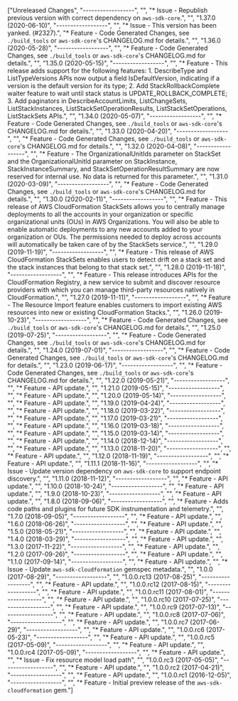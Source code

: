 ["Unreleased Changes", "------------------", "", "* Issue - Republish previous version with correct dependency on `aws-sdk-core`.", "", "1.37.0 (2020-06-10)", "------------------", "", "* Issue - This version has been yanked. (#2327).", "* Feature - Code Generated Changes, see `./build_tools` or `aws-sdk-core`'s CHANGELOG.md for details.", "", "1.36.0 (2020-05-28)", "------------------", "", "* Feature - Code Generated Changes, see `./build_tools` or `aws-sdk-core`'s CHANGELOG.md for details.", "", "1.35.0 (2020-05-15)", "------------------", "", "* Feature - This release adds support for the following features: 1. DescribeType and ListTypeVersions APIs now output a field IsDefaultVersion, indicating if a version is the default version for its type; 2. Add StackRollbackComplete waiter feature to wait until stack status is UPDATE_ROLLBACK_COMPLETE; 3. Add paginators in DescribeAccountLimits, ListChangeSets, ListStackInstances, ListStackSetOperationResults, ListStackSetOperations, ListStackSets APIs.", "", "1.34.0 (2020-05-07)", "------------------", "", "* Feature - Code Generated Changes, see `./build_tools` or `aws-sdk-core`'s CHANGELOG.md for details.", "", "1.33.0 (2020-04-20)", "------------------", "", "* Feature - Code Generated Changes, see `./build_tools` or `aws-sdk-core`'s CHANGELOG.md for details.", "", "1.32.0 (2020-04-08)", "------------------", "", "* Feature - The OrganizationalUnitIds parameter on StackSet and the OrganizationalUnitId parameter on StackInstance, StackInstanceSummary, and StackSetOperationResultSummary are now reserved for internal use. No data is returned for this parameter.", "", "1.31.0 (2020-03-09)", "------------------", "", "* Feature - Code Generated Changes, see `./build_tools` or `aws-sdk-core`'s CHANGELOG.md for details.", "", "1.30.0 (2020-02-11)", "------------------", "", "* Feature - This release of AWS CloudFormation StackSets allows you to centrally manage deployments to all the accounts in your organization or specific organizational units (OUs) in AWS Organizations. You will also be able to enable automatic deployments to any new accounts added to your organization or OUs. The permissions needed to deploy across accounts will automatically be taken care of by the StackSets service.", "", "1.29.0 (2019-11-19)", "------------------", "", "* Feature - This release of AWS CloudFormation StackSets enables users to detect drift on a stack set and the stack instances that belong to that stack set.", "", "1.28.0 (2019-11-18)", "------------------", "", "* Feature - This release introduces APIs for the CloudFormation Registry, a new service to submit and discover resource providers with which you can manage third-party resources natively in CloudFormation.", "", "1.27.0 (2019-11-11)", "------------------", "", "* Feature - The Resource Import feature enables customers to import existing AWS resources into new or existing CloudFormation Stacks.", "", "1.26.0 (2019-10-23)", "------------------", "", "* Feature - Code Generated Changes, see `./build_tools` or `aws-sdk-core`'s CHANGELOG.md for details.", "", "1.25.0 (2019-07-25)", "------------------", "", "* Feature - Code Generated Changes, see `./build_tools` or `aws-sdk-core`'s CHANGELOG.md for details.", "", "1.24.0 (2019-07-01)", "------------------", "", "* Feature - Code Generated Changes, see `./build_tools` or `aws-sdk-core`'s CHANGELOG.md for details.", "", "1.23.0 (2019-06-17)", "------------------", "", "* Feature - Code Generated Changes, see `./build_tools` or `aws-sdk-core`'s CHANGELOG.md for details.", "", "1.22.0 (2019-05-21)", "------------------", "", "* Feature - API update.", "", "1.21.0 (2019-05-15)", "------------------", "", "* Feature - API update.", "", "1.20.0 (2019-05-14)", "------------------", "", "* Feature - API update.", "", "1.19.0 (2019-04-24)", "------------------", "", "* Feature - API update.", "", "1.18.0 (2019-03-22)", "------------------", "", "* Feature - API update.", "", "1.17.0 (2019-03-21)", "------------------", "", "* Feature - API update.", "", "1.16.0 (2019-03-18)", "------------------", "", "* Feature - API update.", "", "1.15.0 (2019-03-14)", "------------------", "", "* Feature - API update.", "", "1.14.0 (2018-12-14)", "------------------", "", "* Feature - API update.", "", "1.13.0 (2018-11-20)", "------------------", "", "* Feature - API update.", "", "1.12.0 (2018-11-19)", "------------------", "", "* Feature - API update.", "", "1.11.1 (2018-11-16)", "------------------", "", "* Issue - Update version dependency on `aws-sdk-core` to support endpoint discovery.", "", "1.11.0 (2018-11-12)", "------------------", "", "* Feature - API update.", "", "1.10.0 (2018-10-24)", "------------------", "", "* Feature - API update.", "", "1.9.0 (2018-10-23)", "------------------", "", "* Feature - API update.", "", "1.8.0 (2018-09-06)", "------------------", "", "* Feature - Adds code paths and plugins for future SDK instrumentation and telemetry.", "", "1.7.0 (2018-09-05)", "------------------", "", "* Feature - API update.", "", "1.6.0 (2018-06-26)", "------------------", "", "* Feature - API update.", "", "1.5.0 (2018-05-21)", "------------------", "", "* Feature - API update.", "", "1.4.0 (2018-03-29)", "------------------", "", "* Feature - API update.", "", "1.3.0 (2017-11-22)", "------------------", "", "* Feature - API update.", "", "1.2.0 (2017-09-26)", "------------------", "", "* Feature - API update.", "", "1.1.0 (2017-09-14)", "------------------", "", "* Feature - API update.", "", "* Issue - Update `aws-sdk-cloudformation` gemspec metadata.", "", "1.0.0 (2017-08-29)", "------------------", "", "1.0.0.rc13 (2017-08-25)", "------------------", "", "* Feature - API update.", "", "1.0.0.rc12 (2017-08-15)", "------------------", "", "* Feature - API update.", "", "1.0.0.rc11 (2017-08-01)", "------------------", "", "* Feature - API update.", "", "1.0.0.rc10 (2017-07-25)", "------------------", "", "* Feature - API update.", "", "1.0.0.rc9 (2017-07-13)", "------------------", "", "* Feature - API update.", "", "1.0.0.rc8 (2017-07-06)", "------------------", "", "* Feature - API update.", "", "1.0.0.rc7 (2017-06-29)", "------------------", "", "* Feature - API update.", "", "1.0.0.rc6 (2017-05-23)", "------------------", "", "* Feature - API update.", "", "1.0.0.rc5 (2017-05-09)", "------------------", "", "* Feature - API update.", "", "1.0.0.rc4 (2017-05-09)", "------------------", "", "* Feature - API update.", "", "* Issue - Fix resource model load path", "", "1.0.0.rc3 (2017-05-05)", "------------------", "", "* Feature - API update.", "", "1.0.0.rc2 (2017-04-21)", "------------------", "", "* Feature - API update.", "", "1.0.0.rc1 (2016-12-05)", "------------------", "", "* Feature - Initial preview release of the `aws-sdk-cloudformation` gem."]